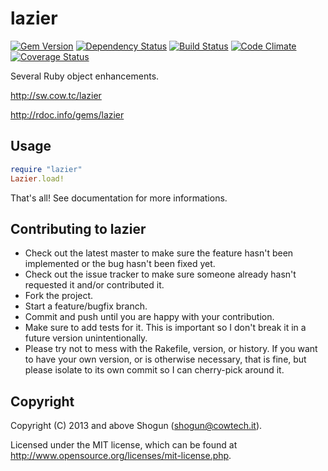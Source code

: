# lazier

[![Gem Version](https://badge.fury.io/rb/lazier.png)](http://badge.fury.io/rb/lazier)
[![Dependency Status](https://gemnasium.com/ShogunPanda/lazier.png?travis)](https://gemnasium.com/ShogunPanda/lazier)
[![Build Status](https://secure.travis-ci.org/ShogunPanda/lazier.png?branch=master)](http://travis-ci.org/ShogunPanda/lazier)
[![Code Climate](https://codeclimate.com/github/ShogunPanda/lazier.png)](https://codeclimate.com/github/ShogunPanda/lazier)
[![Coverage Status](https://coveralls.io/repos/ShogunPanda/lazier/badge.png)](https://coveralls.io/r/ShogunPanda/lazier)

Several Ruby object enhancements.

http://sw.cow.tc/lazier

http://rdoc.info/gems/lazier

## Usage

```ruby
require "lazier"
Lazier.load!
```

That's all!
See documentation for more informations.

## Contributing to lazier
 
* Check out the latest master to make sure the feature hasn't been implemented or the bug hasn't been fixed yet.
* Check out the issue tracker to make sure someone already hasn't requested it and/or contributed it.
* Fork the project.
* Start a feature/bugfix branch.
* Commit and push until you are happy with your contribution.
* Make sure to add tests for it. This is important so I don't break it in a future version unintentionally.
* Please try not to mess with the Rakefile, version, or history. If you want to have your own version, or is otherwise necessary, that is fine, but please isolate to its own commit so I can cherry-pick around it.

## Copyright

Copyright (C) 2013 and above Shogun (shogun@cowtech.it).

Licensed under the MIT license, which can be found at http://www.opensource.org/licenses/mit-license.php.